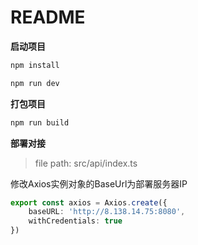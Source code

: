 <h1>README</h1>

**启动项目**

```bash
npm install
```

```bash
npm run dev
```

**打包项目**

```bash
npm run build
```

**部署对接**

> file path: src/api/index.ts

修改Axios实例对象的BaseUrl为部署服务器IP

```ts
export const axios = Axios.create({
    baseURL: 'http://8.138.14.75:8080',
    withCredentials: true
})
```